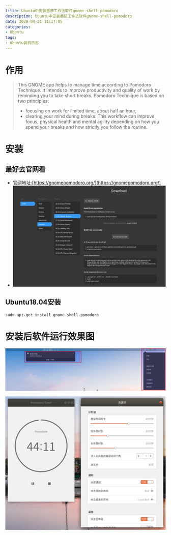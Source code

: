 ```yaml
---
title: Ubuntu中安装番茄工作法软件gnome-shell-pomodoro
description: Ubuntu中安装番茄工作法软件gnome-shell-pomodoro
date: 2020-04-21 11:17:05
categories:
- Ubuntu
tags:
- Ubuntu装机日志
---
```

#   作用
>   This GNOME app helps to manage time according to Pomodoro Technique. It intends to improve productivity and quality of work by reminding you to take short breaks.
>   Pomodoro Technique is based on two principles:
>   +   focusing on work for limited time, about half an hour,
>   +   clearing your mind during breaks.
>   This workflow can improve focus, physical health and mental agility depending on how you spend your breaks and how strictly you follow the routine.

#   安装
##  最好去官网看
+   官网地址:[https://gnomepomodoro.org/](https://gnomepomodoro.org/)
+   ![](../images/2020/04/20200421006.png)

##  Ubuntu18.04安装
```
sudo apt-get install gnome-shell-pomodoro
```

#   安装后软件运行效果图
![](../images/2020/04/20200421005.png)

![](../images/2020/04/20200421008.png)

